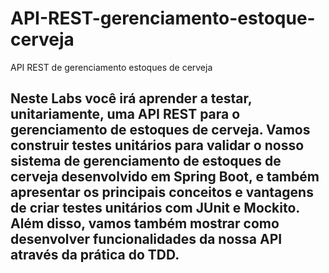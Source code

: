 # API-REST-gerenciamento-estoque-cerveja
API REST de gerenciamento estoques de cerveja

## Neste Labs você irá aprender a testar, unitariamente, uma API REST para o gerenciamento de estoques de cerveja. Vamos construir testes unitários para validar o nosso sistema de gerenciamento de estoques de cerveja desenvolvido em Spring Boot, e também apresentar os principais conceitos e vantagens de criar testes unitários com JUnit e Mockito. Além disso, vamos também mostrar como desenvolver funcionalidades da nossa API através da prática do TDD.
